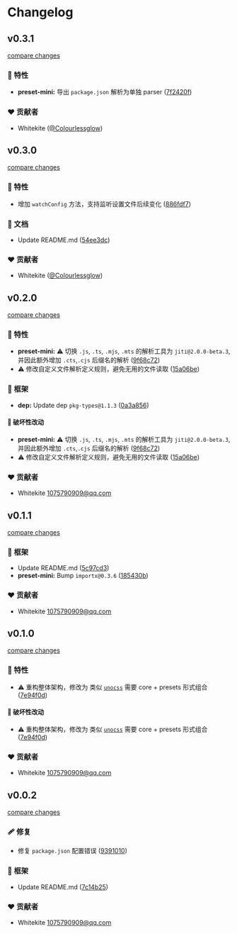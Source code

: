 # Changelog


## v0.3.1

[compare changes](https://github.com/Colourlessglow/esconf/compare/v0.3.0...v0.3.1)

### 🚀 特性

- **preset-mini:** 导出 `package.json` 解析为单独 parser ([7f2420f](https://github.com/Colourlessglow/esconf/commit/7f2420f))

### ❤️ 贡献者

- Whitekite ([@Colourlessglow](http://github.com/Colourlessglow))

## v0.3.0

[compare changes](https://github.com/Colourlessglow/esconf/compare/v0.2.0...v0.3.0)

### 🚀 特性

- 增加 `watchConfig` 方法，支持监听设置文件后续变化 ([886fdf7](https://github.com/Colourlessglow/esconf/commit/886fdf7))

### 📖 文档

- Update README.md ([54ee3dc](https://github.com/Colourlessglow/esconf/commit/54ee3dc))

### ❤️ 贡献者

- Whitekite ([@Colourlessglow](http://github.com/Colourlessglow))

## v0.2.0

[compare changes](https://github.com/Colourlessglow/esconf/compare/v0.1.1...v0.2.0)

### 🚀 特性

- **preset-mini:** ⚠️  切换 `.js`, `.ts`, `.mjs`,  `.mts` 的解析工具为 `jiti@2.0.0-beta.3`,并因此额外增加 `.cts`,`.cjs` 后缀名的解析 ([9f68c72](https://github.com/Colourlessglow/esconf/commit/9f68c72))
- ⚠️  修改自定义文件解析定义规则，避免无用的文件读取 ([15a06be](https://github.com/Colourlessglow/esconf/commit/15a06be))

### 🏡 框架

- **dep:** Update dep `pkg-types@1.1.3` ([0a3a856](https://github.com/Colourlessglow/esconf/commit/0a3a856))

#### 🚨 破坏性改动

- **preset-mini:** ⚠️  切换 `.js`, `.ts`, `.mjs`,  `.mts` 的解析工具为 `jiti@2.0.0-beta.3`,并因此额外增加 `.cts`,`.cjs` 后缀名的解析 ([9f68c72](https://github.com/Colourlessglow/esconf/commit/9f68c72))
- ⚠️  修改自定义文件解析定义规则，避免无用的文件读取 ([15a06be](https://github.com/Colourlessglow/esconf/commit/15a06be))

### ❤️ 贡献者

- Whitekite <1075790909@qq.com>

## v0.1.1

[compare changes](https://github.com/Colourlessglow/esconf/compare/v0.1.0...v0.1.1)

### 🏡 框架

- Update README.md ([5c97cd3](https://github.com/Colourlessglow/esconf/commit/5c97cd3))
- **preset-mini:** Bump `importx@0.3.6` ([185430b](https://github.com/Colourlessglow/esconf/commit/185430b))

### ❤️ 贡献者

- Whitekite <1075790909@qq.com>

## v0.1.0

[compare changes](https://github.com/Colourlessglow/esconf/compare/v0.0.2...v0.1.0)

### 🚀 特性

- ⚠️  重构整体架构，修改为 类似 [`unocss`](https://unocss.dev/) 需要 core + presets 形式组合 ([7e94f0d](https://github.com/Colourlessglow/esconf/commit/7e94f0d))

#### 🚨 破坏性改动

- ⚠️  重构整体架构，修改为 类似 [`unocss`](https://unocss.dev/) 需要 core + presets 形式组合 ([7e94f0d](https://github.com/Colourlessglow/esconf/commit/7e94f0d))

### ❤️ 贡献者

- Whitekite <1075790909@qq.com>

## v0.0.2

[compare changes](https://github.com/Colourlessglow/esconf/compare/v0.0.1...v0.0.2)

### 🩹 修复

- 修复 `package.json` 配置错误 ([9391010](https://github.com/Colourlessglow/esconf/commit/9391010))

### 🏡 框架

- Update README.md ([7c14b25](https://github.com/Colourlessglow/esconf/commit/7c14b25))

### ❤️ 贡献者

- Whitekite <1075790909@qq.com>

